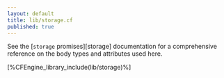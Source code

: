 ```yaml
---
layout: default
title: lib/storage.cf
published: true
---
```


See the [`storage` promises][storage] documentation for a
comprehensive reference on the body types and attributes used here.

[%CFEngine_library_include(lib/storage)%]
